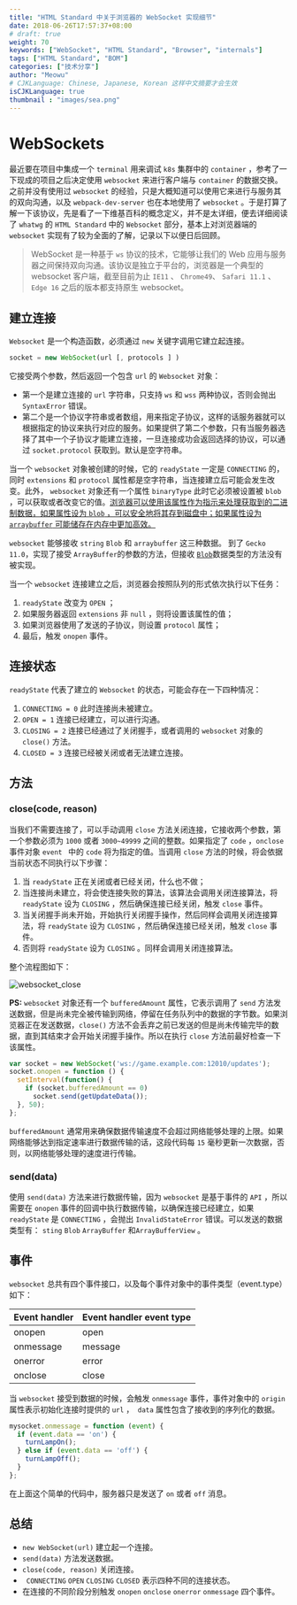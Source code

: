 ```yaml
---
title: "HTML Standard 中关于浏览器的 WebSocket 实现细节"
date: 2018-06-26T17:57:37+08:00
# draft: true
weight: 70
keywords: ["WebSocket", "HTML Standard", "Browser", "internals"]
tags: ["HTML Standard", "BOM"]
categories: ["技术分享"]
author: "Meowu"
# CJKLanguage: Chinese, Japanese, Korean 这样中文摘要才会生效
isCJKLanguage: true
thumbnail : "images/sea.png"
---
```


# WebSockets

最近要在项目中集成一个 `terminal` 用来调试 `k8s` 集群中的 `container` ，参考了一下现成的项目之后决定使用 `websocket` 来进行客户端与 `container` 的数据交换。之前并没有使用过 `websocket` 的经验，只是大概知道可以使用它来进行与服务其的双向沟通，以及 `webpack-dev-server` 也在本地使用了 `websocket` 。于是打算了解一下该协议，先是看了一下维基百科的概念定义，并不是太详细，便去详细阅读了 `whatwg` 的 `HTML Standard` 中的 `Websocket` 部分，基本上对浏览器端的 `websocket` 实现有了较为全面的了解，记录以下以便日后回顾。



> WebSocket 是一种基于 `ws` 协议的技术，它能够让我们的 Web 应用与服务器之间保持双向沟通。该协议是独立于平台的，浏览器是一个典型的 websocket 客户端，截至目前为止 `IE11` 、 `Chrome49`、 `Safari 11.1` 、`Edge 16` 之后的版本都支持原生 websocket。



## 建立连接

`Websocket` 是一个构造函数，必须通过 `new` 关键字调用它建立起连接。

```JavaScript
socket = new WebSocket(url [, protocols ] )
```

它接受两个参数，然后返回一个包含 `url`  的  `Websocket` 对象：

* 第一个是建立连接的 `url` 字符串，只支持 `ws` 和 `wss` 两种协议，否则会抛出 `SyntaxError` 错误。
* 第二个是一个协议字符串或者数组，用来指定子协议，这样的话服务器就可以根据指定的协议来执行对应的服务。如果提供了第二个参数，只有当服务器选择了其中一个子协议才能建立连接，一旦连接成功会返回选择的协议，可以通过 `socket.protocol` 获取到。默认是空字符串。



当一个 `websocket` 对象被创建的时候，它的 `readyState` 一定是 `CONNECTING` 的，同时 `extensions` 和 `protocol` 属性都是空字符串，当连接建立后可能会发生改变。此外， `websocket` 对象还有一个属性 `binaryType` 此时它必须被设置被 `blob` ，可以获取或者改变它的值。<u>浏览器可以使用该属性作为指示来处理获取到的二进制数据，如果属性设为 `blob` ，可以安全地将其存到磁盘中；如果属性设为 `arraybuffer` 可能储存在内存中更加高效。</u>



`websocket` 能够接收 `string` `Blob` 和 `arraybuffer` 这三种数据。 到了 `Gecko 11.0`，实现了接受 `ArrayBuffer`的参数的方法，但接收 [`Blob`](https://developer.mozilla.org/zh-CN/docs/Web/API/Blob)数据类型的方法没有被实现。



当一个 `websocket` 连接建立之后，浏览器会按照队列的形式依次执行以下任务：

1. `readyState` 改变为 `OPEN` ；
2. 如果服务器返回 `extensions` 非 `null` ，则将设置该属性的值；
3. 如果浏览器使用了发送的子协议，则设置 `protocol` 属性；
4. 最后，触发 `onopen` 事件。

## 连接状态

`readyState` 代表了建立的 `Websocket` 的状态，可能会存在一下四种情况：

1. `CONNECTING = 0` 此时连接尚未被建立。
2. `OPEN = 1` 连接已经建立，可以进行沟通。
3. `CLOSING = 2` 连接已经通过了关闭握手，或者调用的 `websocket` 对象的 `close()` 方法。
4. `CLOSED = 3` 连接已经被关闭或者无法建立连接。

## 方法

### close(code, reason)

当我们不需要连接了，可以手动调用 `close` 方法关闭连接，它接收两个参数，第一个参数必须为 `1000` 或者 `3000~49999` 之间的整数。如果指定了 `code` ，`onclose` 事件对象 `event ` 中的 `code` 将为指定的值。当调用 `close` 方法的时候，将会依据当前状态不同执行以下步骤：

1. 当 `readyState` 正在关闭或者已经关闭，什么也不做；
2. 当连接尚未建立，将会使连接失败的算法，该算法会调用关闭连接算法，将 `readyState` 设为 `CLOSING` ，然后确保连接已经关闭，触发 `close` 事件。
3. 当关闭握手尚未开始，开始执行关闭握手操作，然后同样会调用关闭连接算法，将 `readyState` 设为 `CLOSING` ，然后确保连接已经关闭，触发 `close` 事件。
4. 否则将 `readyState` 设为 `CLOSING` 。同样会调用关闭连接算法。

整个流程图如下：

![websocket_close](http://oyaycf3zq.bkt.clouddn.com/websocket_close.png)

**PS:** `websocket` 对象还有一个 `bufferedAmount` 属性，它表示调用了 `send` 方法发送数据，但是尚未完全被传输到网络，停留在任务队列中的数据的字节数。如果浏览器正在发送数据，`close()` 方法不会丢弃之前已发送的但是尚未传输完毕的数据，直到其结束才会开始关闭握手操作。所以在执行 `close` 方法前最好检查一下该属性。

```JavaScript
var socket = new WebSocket('ws://game.example.com:12010/updates');
socket.onopen = function () {
  setInterval(function() {
    if (socket.bufferedAmount == 0)
      socket.send(getUpdateData());
  }, 50);
};
```

 `bufferedAmount` 通常用来确保数据传输速度不会超过网络能够处理的上限。如果网络能够达到指定速率进行数据传输的话，这段代码每 `15` 毫秒更新一次数据，否则，以网络能够处理的速度进行传输。

### send(data)

使用 `send(data)` 方法来进行数据传输，因为 `websocket` 是基于事件的 `API` ，所以需要在 `onopen` 事件的回调中执行数据传输，以确保连接已经建立，如果 `readyState` 是 `CONNECTING` ，会抛出 `InvalidStateError` 错误。可以发送的数据类型有： `sting` `Blob` `ArrayBuffer` 和`ArrayBufferView` 。

## 事件

`websocket` 总共有四个事件接口，以及每个事件对象中的事件类型（event.type） 如下：

| Event handler | Event handler event type |
| ------------- | ------------------------ |
| onopen        | open                     |
| onmessage     | message                  |
| onerror       | error                    |
| onclose       | close                    |

当 `websocket` 接受到数据的时候，会触发 `onmessage` 事件，事件对象中的 `origin` 属性表示初始化连接时提供的 `url` ，` data` 属性包含了接收到的序列化的数据。

```JavaScript
mysocket.onmessage = function (event) {
  if (event.data == 'on') {
    turnLampOn();
  } else if (event.data == 'off') {
    turnLampOff();
  }
};

```

在上面这个简单的代码中，服务器只是发送了 `on` 或者 `off` 消息。

## 总结

* `new WebSocket(url)` 建立起一个连接。
* `send(data)` 方法发送数据。
* `close(code, reason)` 关闭连接。
* ` CONNECTING` `OPEN` `CLOSING` `CLOSED`  表示四种不同的连接状态。
* 在连接的不同阶段分别触发 `onopen` `onclose` `onerror` `onmessage`  四个事件。



